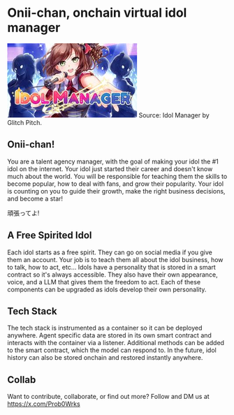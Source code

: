 # Onii-chan, onchain virtual idol manager

![Idol Manager](https://raw.githubusercontent.com/ProbablyNothingWorks/onii-chan/refs/heads/main/public/idol_manager.jpeg?token=GHSAT0AAAAAAC2I2JWJ247F5G553XLUDC3EZZYIA2A)
Source: Idol Manager by Glitch Pitch.

## Onii-chan!
You are a talent agency manager, with the goal of making your idol the #1 idol on the internet. Your idol just started their career and doesn't know much about the world. You will be responsible for teaching them the skills to become popular, how to deal with fans, and grow their popularity. Your idol is counting on you to guide their growth, make the right business decisions, and become a star!  
  
頑張ってよ!

## A Free Spirited Idol
Each idol starts as a free spirit. They can go on social media if you give them an account. Your job is to teach them all about the idol business, how to talk, how to act, etc... Idols have a personality that is stored in a smart contract so it's always accessible. They also have their own appearance, voice, and a LLM that gives them the freedom to act. Each of these components can be upgraded as idols develop their own personality.

## Tech Stack
The tech stack is instrumented as a container so it can be deployed anywhere. Agent specific data are stored in its own smart contract and interacts with the container via a listener. Additional methods can be added to the smart contract, which the model can respond to. In the future, idol history can also be stored onchain and restored instantly anywhere.

## Collab
Want to contribute, collaborate, or find out more? Follow and DM us at https://x.com/Prob0Wrks
